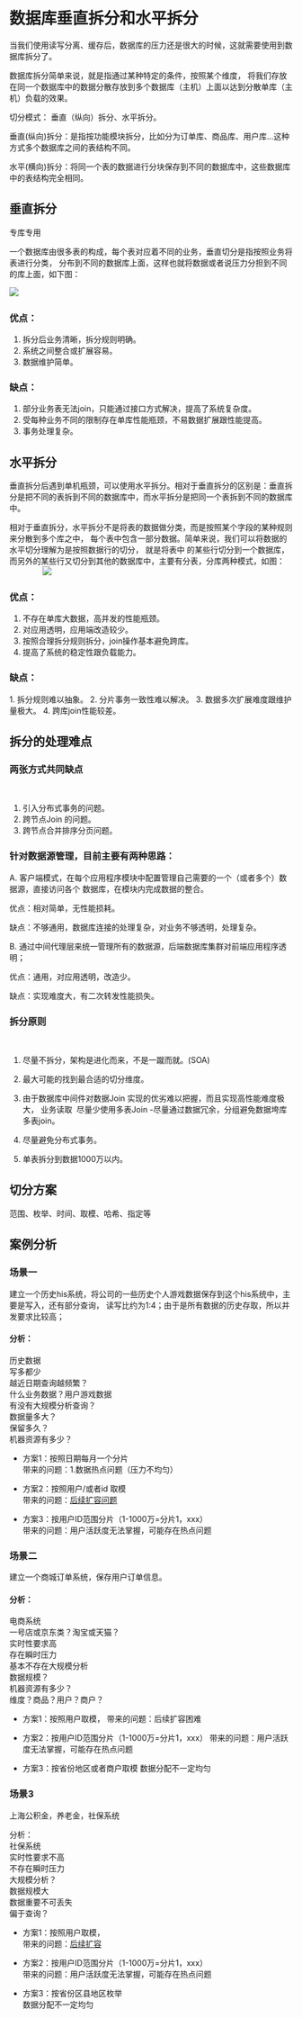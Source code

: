 

# 数据库垂直拆分和水平拆分

当我们使用读写分离、缓存后，数据库的压力还是很大的时候，这就需要使用到数据库拆分了。

数据库拆分简单来说，就是指通过某种特定的条件，按照某个维度，
将我们存放在同一个数据库中的数据分散存放到多个数据库（主机）上面以达到分散单库（主机）负载的效果。 

切分模式： 垂直（纵向）拆分、水平拆分。


垂直(纵向)拆分：是指按功能模块拆分，比如分为订单库、商品库、用户库...这种方式多个数据库之间的表结构不同。

水平(横向)拆分：将同一个表的数据进行分块保存到不同的数据库中，这些数据库中的表结构完全相同。

## 垂直拆分

专库专用

一个数据库由很多表的构成，每个表对应着不同的业务，垂直切分是指按照业务将表进行分类，
分布到不同的数据库上面，这样也就将数据或者说压力分担到不同的库上面，如下图：

![](../images/split_db.png)
        
### 优点：
1. 拆分后业务清晰，拆分规则明确。
2. 系统之间整合或扩展容易。
3. 数据维护简单。

### 缺点：
1. 部分业务表无法join，只能通过接口方式解决，提高了系统复杂度。
2. 受每种业务不同的限制存在单库性能瓶颈，不易数据扩展跟性能提高。
3. 事务处理复杂。

## 水平拆分

垂直拆分后遇到单机瓶颈，可以使用水平拆分。相对于垂直拆分的区别是：垂直拆分是把不同的表拆到不同的数据库中，而水平拆分是把同一个表拆到不同的数据库中。

相对于垂直拆分，水平拆分不是将表的数据做分类，而是按照某个字段的某种规则来分散到多个库之中，
每个表中包含一部分数据。简单来说，我们可以将数据的水平切分理解为是按照数据行的切分，
就是将表中 的某些行切分到一个数据库，而另外的某些行又切分到其他的数据库中，主要有分表，分库两种模式，如图：
                
![](../images/split_table.png)
        
### 优点：
1. 不存在单库大数据，高并发的性能瓶颈。
2. 对应用透明，应用端改造较少。     
3. 按照合理拆分规则拆分，join操作基本避免跨库。
4. 提高了系统的稳定性跟负载能力。

### 缺点：
1. 拆分规则难以抽象。
2. 分片事务一致性难以解决。
3. 数据多次扩展难度跟维护量极大。
4. 跨库join性能较差。

## 拆分的处理难点

### 两张方式共同缺点
 
1. 引入分布式事务的问题。
2. 跨节点Join 的问题。
3. 跨节点合并排序分页问题。

### 针对数据源管理，目前主要有两种思路：

A. 客户端模式，在每个应用程序模块中配置管理自己需要的一个（或者多个）数据源，直接访问各个 数据库，在模块内完成数据的整合。 

优点：相对简单，无性能损耗。   

缺点：不够通用，数据库连接的处理复杂，对业务不够透明，处理复杂。

B. 通过中间代理层来统一管理所有的数据源，后端数据库集群对前端应用程序透明；   

优点：通用，对应用透明，改造少。   

缺点：实现难度大，有二次转发性能损失。

### 拆分原则
    
1. 尽量不拆分，架构是进化而来，不是一蹴而就。(SOA)

2. 最大可能的找到最合适的切分维度。

3. 由于数据库中间件对数据Join 实现的优劣难以把握，而且实现高性能难度极大，
业务读取  尽量少使用多表Join -尽量通过数据冗余，分组避免数据垮库多表join。

4. 尽量避免分布式事务。

5. 单表拆分到数据1000万以内。

## 切分方案

范围、枚举、时间、取模、哈希、指定等

## 案例分析

### 场景一
建立一个历史his系统，将公司的一些历史个人游戏数据保存到这个his系统中，主要是写入，还有部分查询，
读写比约为1:4；由于是所有数据的历史存取，所以并发要求比较高； 

#### 分析：
历史数据   
写多都少   
越近日期查询越频繁？   
什么业务数据？用户游戏数据   
有没有大规模分析查询？   
数据量多大？   
保留多久？   
机器资源有多少？   

- 方案1：按照日期每月一个分片   
带来的问题：1.数据热点问题（压力不均匀）

- 方案2：按照用户/或者id 取模   
带来的问题：[后续扩容问题](06、数据库秒级平滑扩容架构方案.md)

- 方案3：按用户ID范围分片（1-1000万=分片1，xxx）   
带来的问题：用户活跃度无法掌握，可能存在热点问题

### 场景二
建立一个商城订单系统，保存用户订单信息。

#### 分析： 
电商系统       
一号店或京东类？淘宝或天猫？      
实时性要求高      
存在瞬时压力   
基本不存在大规模分析   
数据规模？      
机器资源有多少？     
维度？商品？用户？商户？   

- 方案1：按照用户取模，
带来的问题：后续扩容困难

- 方案2：按用户ID范围分片（1-1000万=分片1，xxx）
带来的问题：用户活跃度无法掌握，可能存在热点问题

- 方案3：按省份地区或者商户取模
数据分配不一定均匀

### 场景3
上海公积金，养老金，社保系统

分析：   
社保系统   
实时性要求不高   
不存在瞬时压力   
大规模分析？   
数据规模大   
数据重要不可丢失   
偏于查询？   

- 方案1：按照用户取模，   
带来的问题：[后续扩容]()

- 方案2：按用户ID范围分片（1-1000万=分片1，xxx）   
带来的问题：用户活跃度无法掌握，可能存在热点问题

- 方案3：按省份区县地区枚举   
数据分配不一定均匀


